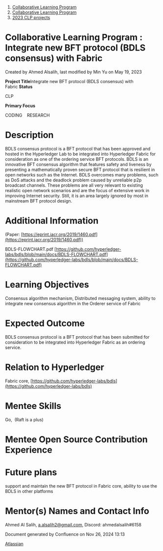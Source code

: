 1. [Collaborative Learning Program](index.html)
2. [Collaborative Learning Program](Collaborative-Learning-Program_20283412.html)
3. [2023 CLP projects](2023-CLP-projects_20295338.html)

# Collaborative Learning Program : Integrate new BFT protocol (BDLS consensus) with Fabric

Created by Ahmed Alsalih, last modified by Min Yu on May 19, 2023

**Project Title**Integrate new BFT protocol (BDLS consensus) with Fabric **Status**

CLP

**Primary Focus**

CODING    RESEARCH

# Description

BDLS consensus protocol is a BFT protocol that has been approved and hosted in the Hyperledger Lab to be integrated into Hyperledger Fabric for consideration as one of the ordering service BFT protocols. BDLS is an innovative BFT consensus algorithm that features safety and liveness by presenting a mathematically proven secure BFT protocol that is resilient in open networks such as the Internet. BDLS overcomes many problems, such as DoS attacks and the deadlock problem caused by unreliable p2p broadcast channels. These problems are all very relevant to existing realistic open network scenarios and are the focus of extensive work in improving Internet security. Still, it is an area largely ignored by most in mainstream BFT protocol design. 

# Additional Information

(Paper: [https://eprint.iacr.org/2019/1460.pdf](https://eprint.iacr.org/2019/1460.pdf))

BDLS-FLOWCHART.pdf [https://github.com/hyperledger-labs/bdls/blob/main/docs/BDLS-FLOWCHART.pdf](https://github.com/hyperledger-labs/bdls/blob/main/docs/BDLS-FLOWCHART.pdf)

# Learning Objectives

Consensus algorithm mechanism, Distributed messaging system, ability to integrate new consensus algorithm in the Orderer service of Fabric 

# Expected Outcome

BDLS consensus protocol is a BFT protocol that has been submitted for consideration to be integrated into Hyperledger Fabric as an ordering service.

# Relation to Hyperledger

Fabric core, [https://github.com/hyperledger-labs/bdls](https://github.com/hyperledger-labs/bdls)

# Mentee Skills

Go,  (Raft is a plus)

# Mentee Open Source Contribution Experience

# Future plans

support and maintain the new BFT protocol in Fabric core, ability to use the BDLS in other platforms

# Mentor(s) Names and Contact Info

Ahmed Al Salih, a.alsalih2@gmail.com, Discord: ahmedalsalih#6158

Document generated by Confluence on Nov 26, 2024 13:13

[Atlassian](http://www.atlassian.com/)
